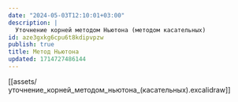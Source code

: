 ```yaml
---
date: "2024-05-03T12:10:01+03:00"
description: |
  Уточнение корней методом Ньютона (методом касательных)
id: aze3gxkg6cpu6t8kdipvpzw
publish: true
title: Метод Ньютона
updated: 1714727486144
---
```


[[assets/уточнение_корней_методом_ньютона_(касательных).excalidraw]]
